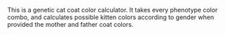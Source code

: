 This is a genetic cat coat color calculator. It takes every phenotype color combo, and calculates possible kitten colors according to gender when provided the mother and father coat colors.
